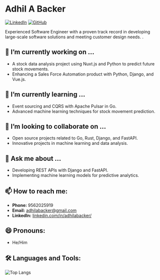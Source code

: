 # Adhil A Backer

[![LinkedIn](https://img.shields.io/badge/LinkedIn-adhilabacker-blue)](https://linkedin.com/in/adhilabacker/)
[![GitHub](https://img.shields.io/badge/GitHub-adhilabu-lightgrey)](https://github.com/adhilabu)

Experienced Software Engineer with a proven track record in developing large-scale software solutions and meeting customer design needs. .

## 🔭 I’m currently working on ...

- A stock data analysis project using Nuxt.js and Python to predict future stock movements.
- Enhancing a Sales Force Automation product with Python, Django, and Vue.js.

## 🌱 I’m currently learning ...

- Event sourcing and CQRS with Apache Pulsar in Go.
- Advanced machine learning techniques for stock movement prediction.

## 👯 I’m looking to collaborate on ...

- Open source projects related to Go, Rust, Django, and FastAPI.
- Innovative projects in machine learning and data analysis.

## 💬 Ask me about ...

- Developing REST APIs with Django and FastAPI.
- Implementing machine learning models for predictive analytics.

## 📫 How to reach me:

- **Phone:** 9562025919
- **Email:** adhilabacker@gmail.com
- **LinkedIn:** [linkedin.com/in/adhilabacker/](https://linkedin.com/in/adhilabacker/)

## 😄 Pronouns:

- He/Him

## 🛠️ Languages and Tools:
![Top Langs](https://github-readme-stats.vercel.app/api/top-langs/?username=adhilabu&layout=donut-vertical)
